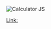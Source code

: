 ![Calculator JS](https://github.com/ShemmyYo/calculator-js/blob/master/assets/other/calculator-js.png)

[Link:](https://shemmyyo.github.io/calculator-js/)